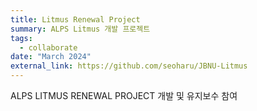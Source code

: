 ```yaml
---
title: Litmus Renewal Project
summary: ALPS Litmus 개발 프로젝트 
tags:
  - collaborate
date: "March 2024"
external_link: https://github.com/seoharu/JBNU-Litmus
---
```


<span class="justified-text"> ALPS LITMUS RENEWAL PROJECT 개발 및 유지보수 참여 </span>